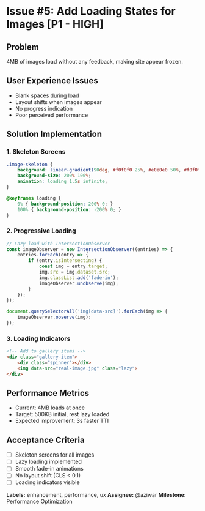 # Issue #5: Add Loading States for Images [P1 - HIGH]

## Problem
4MB of images load without any feedback, making site appear frozen.

## User Experience Issues
- Blank spaces during load
- Layout shifts when images appear
- No progress indication
- Poor perceived performance

## Solution Implementation

### 1. Skeleton Screens
```css
.image-skeleton {
    background: linear-gradient(90deg, #f0f0f0 25%, #e0e0e0 50%, #f0f0f0 75%);
    background-size: 200% 100%;
    animation: loading 1.5s infinite;
}

@keyframes loading {
    0% { background-position: 200% 0; }
    100% { background-position: -200% 0; }
}
```

### 2. Progressive Loading
```javascript
// Lazy load with IntersectionObserver
const imageObserver = new IntersectionObserver((entries) => {
    entries.forEach(entry => {
        if (entry.isIntersecting) {
            const img = entry.target;
            img.src = img.dataset.src;
            img.classList.add('fade-in');
            imageObserver.unobserve(img);
        }
    });
});

document.querySelectorAll('img[data-src]').forEach(img => {
    imageObserver.observe(img);
});
```

### 3. Loading Indicators
```html
<!-- Add to gallery items -->
<div class="gallery-item">
    <div class="spinner"></div>
    <img data-src="real-image.jpg" class="lazy">
</div>
```

## Performance Metrics
- Current: 4MB loads at once
- Target: 500KB initial, rest lazy loaded
- Expected improvement: 3s faster TTI

## Acceptance Criteria
- [ ] Skeleton screens for all images
- [ ] Lazy loading implemented
- [ ] Smooth fade-in animations
- [ ] No layout shift (CLS < 0.1)
- [ ] Loading indicators visible

**Labels:** enhancement, performance, ux
**Assignee:** @aziwar
**Milestone:** Performance Optimization
